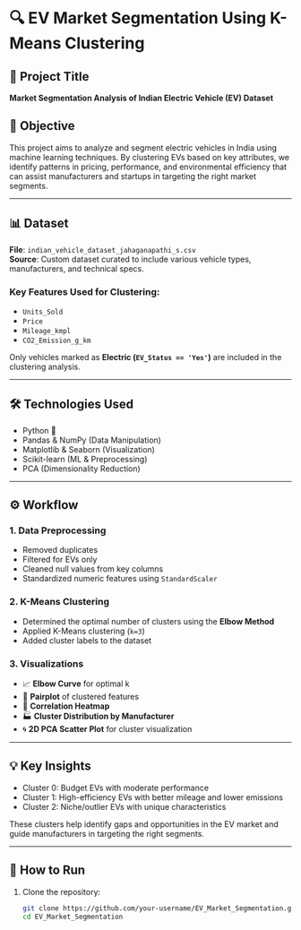 # 🔍 EV Market Segmentation Using K-Means Clustering

## 📁 Project Title
**Market Segmentation Analysis of Indian Electric Vehicle (EV) Dataset**

## 🧠 Objective
This project aims to analyze and segment electric vehicles in India using machine learning techniques. By clustering EVs based on key attributes, we identify patterns in pricing, performance, and environmental efficiency that can assist manufacturers and startups in targeting the right market segments.

---

## 📊 Dataset
**File**: `indian_vehicle_dataset_jahaganapathi_s.csv`  
**Source**: Custom dataset curated to include various vehicle types, manufacturers, and technical specs.

### Key Features Used for Clustering:
- `Units_Sold`  
- `Price`  
- `Mileage_kmpl`  
- `CO2_Emission_g_km`  

Only vehicles marked as **Electric (`EV_Status == 'Yes'`)** are included in the clustering analysis.

---

## 🛠️ Technologies Used
- Python 🐍
- Pandas & NumPy (Data Manipulation)
- Matplotlib & Seaborn (Visualization)
- Scikit-learn (ML & Preprocessing)
- PCA (Dimensionality Reduction)

---

## ⚙️ Workflow

### 1. Data Preprocessing
- Removed duplicates
- Filtered for EVs only
- Cleaned null values from key columns
- Standardized numeric features using `StandardScaler`

### 2. K-Means Clustering
- Determined the optimal number of clusters using the **Elbow Method**
- Applied K-Means clustering (`k=3`)
- Added cluster labels to the dataset

### 3. Visualizations
- 📈 **Elbow Curve** for optimal k
- 🧩 **Pairplot** of clustered features
- 🧊 **Correlation Heatmap**
- 🏭 **Cluster Distribution by Manufacturer**
- 🌀 **2D PCA Scatter Plot** for cluster visualization

---

## 💡 Key Insights
- Cluster 0: Budget EVs with moderate performance
- Cluster 1: High-efficiency EVs with better mileage and lower emissions
- Cluster 2: Niche/outlier EVs with unique characteristics

These clusters help identify gaps and opportunities in the EV market and guide manufacturers in targeting the right segments.

---

## 🚀 How to Run

1. Clone the repository:
   ```bash
   git clone https://github.com/your-username/EV_Market_Segmentation.git
   cd EV_Market_Segmentation
